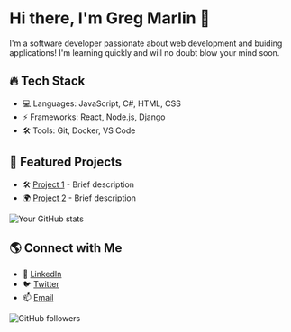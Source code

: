# Hi there, I'm Greg Marlin 👋
I'm a software developer passionate about web development and buiding applications! I'm learning quickly and will no doubt blow your mind soon.

## 🔥 Tech Stack
- 💻 Languages: JavaScript, C#, HTML, CSS
- ⚡ Frameworks: React, Node.js, Django
- 🛠 Tools: Git, Docker, VS Code

## 🚀 Featured Projects
- 🛠 [Project 1](https://github.com/username/project1) - Brief description
- 🌍 [Project 2](https://github.com/username/project2) - Brief description

![Your GitHub stats](https://github-readme-stats.vercel.app/api?BlueFyre22=username&show_icons=true&theme=dark)


  ## 🌎 Connect with Me

- 💼 [LinkedIn](https://www.linkedin.com/in/yourname)
- 🐦 [Twitter](https://twitter.com/yourhandle)
- 📫 [Email](mailto:your.email@example.com)

![GitHub followers](https://img.shields.io/github/followers/BlueFyre22?label=Follow&style=social)


<!--
**BlueFyre22/BlueFyre22** is a ✨ _special_ ✨ repository because its `README.md` (this file) appears on your GitHub profile.

Here are some ideas to get you started:

- 🔭 I’m currently working on ...
- 🌱 I’m currently learning ...
- 👯 I’m looking to collaborate on ...
- 🤔 I’m looking for help with ...
- 💬 Ask me about ...
- 📫 How to reach me: ...
- 😄 Pronouns: ...
- ⚡ Fun fact: ...
-->

